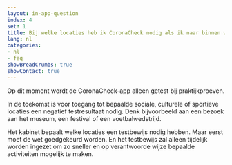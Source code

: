 ```yaml
---
layout: in-app-question
index: 4
set: 1
title: Bij welke locaties heb ik CoronaCheck nodig als ik naar binnen wil?
lang: nl
categories:
- nl
- faq
showBreadCrumbs: true
showContact: true
---
```

Op dit moment wordt de CoronaCheck-app alleen getest bij praktijkproeven. 

In de toekomst is voor toegang tot bepaalde sociale, culturele of sportieve locaties een negatief testresultaat nodig. Denk bijvoorbeeld aan een bezoek aan het museum, een festival of een voetbalwedstrijd. 

Het kabinet bepaalt welke locaties een testbewijs nodig hebben. Maar eerst moet de wet goedgekeurd worden. En het testbewijs zal alleen tijdelijk worden ingezet om zo sneller en op verantwoorde wijze bepaalde activiteiten mogelijk te maken. 
